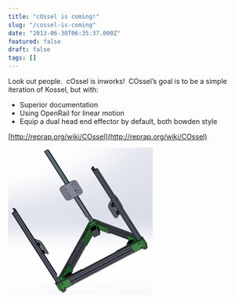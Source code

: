 ```yaml
---
title: "cOssel is coming!"
slug: "/cossel-is-coming"
date: "2013-06-30T06:35:37.000Z"
featured: false
draft: false
tags: []
---
```


Look out people.  cOssel is inworks!  COssel’s goal is to be a simple iteration of Kossel, but with:

- Superior documentation
- Using OpenRail for linear motion
- Equip a dual head end effector by default, both bowden style

[http://reprap.org/wiki/COssel](http://reprap.org/wiki/COssel)

[![cossel_bottom frame](./images/cossel_bottom-frame-295x300.png)](http://static.cdaringe.com/archive/2013/06/cossel_bottom-frame.png)
